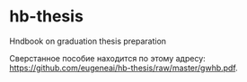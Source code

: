# hb-thesis
Hndbook on graduation thesis preparation

Сверстанное пособие находится по этому адресу: https://github.com/eugeneai/hb-thesis/raw/master/gwhb.pdf.
